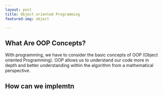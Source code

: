```yaml
---
layout: post
title: Object oriented Programming
featured-img: object

---
```

## What Are OOP Concepts?

With programming, we have to consider the basic concepts of OOP (Object oriented Programming).  OOP allows us to understand our code more in depth and better understanding within the algorithm from a mathematical perspective.


## How can we implemtn

